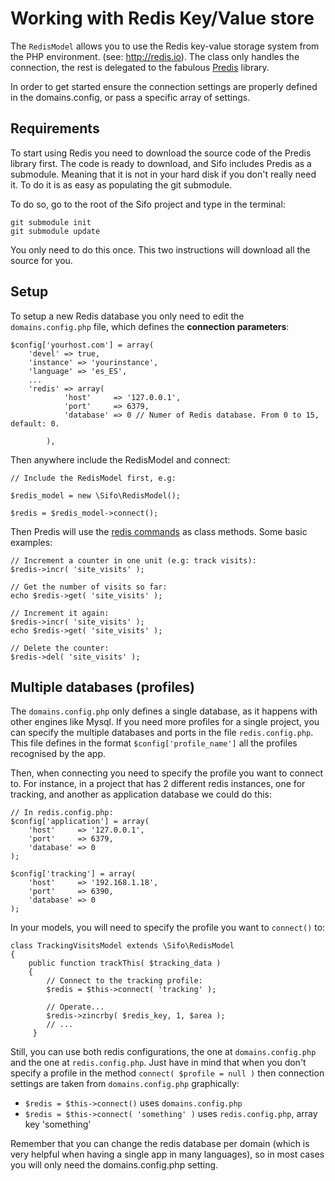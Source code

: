 Working with Redis Key/Value store
==================================
The `RedisModel` allows you to use the Redis key-value storage system from the PHP environment. (see: http://redis.io). The class only handles the connection, the rest is delegated to the fabulous [Predis] library.

[Predis]: https://github.com/nrk/predis/

In order to get started ensure the connection settings are properly defined in the domains.config, or pass a specific array of settings.

Requirements
------------
To start using Redis you need to download the source code of the Predis library first. The code is ready to download, and Sifo includes
Predis as a submodule. Meaning that it is not in your hard disk if you don't really need it. To do it is as easy as populating the git submodule.

To do so, go to the root of the Sifo project and type in the terminal:

    git submodule init
    git submodule update

You only need to do this once. This two instructions will download all the source for you.

Setup
-----
To setup a new Redis database you only need to edit the `domains.config.php` file, which defines the **connection parameters**:

    $config['yourhost.com'] = array(
	    'devel' => true,
        'instance' => 'yourinstance',
        'language' => 'es_ES',
        ...
        'redis' => array(
                'host'     => '127.0.0.1',
                'port'     => 6379,
                'database' => 0 // Numer of Redis database. From 0 to 15, default: 0.

	        ),

Then anywhere include the RedisModel and connect:

	// Include the RedisModel first, e.g:

	$redis_model = new \Sifo\RedisModel();

	$redis = $redis_model->connect();


Then Predis will use the [redis commands] as class methods. Some basic examples:

	// Increment a counter in one unit (e.g: track visits):
	$redis->incr( 'site_visits' );

	// Get the number of visits so far:
	echo $redis->get( 'site_visits' );

	// Increment it again:
	$redis->incr( 'site_visits' );
	echo $redis->get( 'site_visits' );

	// Delete the counter:
	$redis->del( 'site_visits' );

[redis commands]: http://redis.io/commands

Multiple databases (profiles)
-----------------------------
The `domains.config.php` only defines a single database, as it happens with other engines like Mysql. If you need more
profiles for a single project, you can specify the multiple databases and ports in the file `redis.config.php`.
This file defines in the format `$config['profile_name']` all the profiles recognised by the app.

Then, when connecting you need to specify the profile you want to connect to. For instance,
in a project that has 2 different redis instances, one for tracking, and another as application database we could do this:

    // In redis.config.php:
    $config['application'] = array(
    	'host'     => '127.0.0.1',
    	'port'     => 6379,
    	'database' => 0
    );

    $config['tracking'] = array(
    	'host'     => '192.168.1.18',
    	'port'     => 6390,
    	'database' => 0
    );

In your models, you will need to specify the profile you want to `connect()` to:

    class TrackingVisitsModel extends \Sifo\RedisModel
    {
        public function trackThis( $tracking_data )
        {
            // Connect to the tracking profile:
            $redis = $this->connect( 'tracking' );

            // Operate...
            $redis->zincrby( $redis_key, 1, $area );
            // ...
         }

Still, you can use both redis configurations, the one at `domains.config.php` and the one at `redis.config.php`. Just have in
mind that when you don't specify a profile in the method `connect( $profile = null )` then connection settings are taken
from `domains.config.php` graphically:

 * `$redis = $this->connect()` uses `domains.config.php`
 * `$redis = $this->connect( 'something' )` uses `redis.config.php`, array key 'something'

Remember that you can change the redis database per domain (which is very helpful when having a single app in many languages),
so in most cases you will only need the domains.config.php setting.
